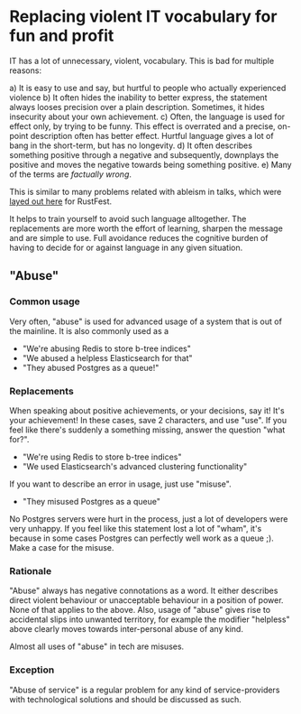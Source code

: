 # Replacing violent IT vocabulary for fun and profit

IT has a lot of unnecessary, violent, vocabulary. This is bad for multiple reasons:

a) It is easy to use and say, but hurtful to people who actually experienced violence
b) It often hides the inability to better express, the statement always looses precision over a plain description. Sometimes, it hides insecurity about your own achievement.
c) Often, the language is used for effect only, by trying to be funny. This effect is overrated and a precise, on-point description often has better effect. Hurtful language gives a lot of bang in the short-term, but has no longevity.
d) It often describes something positive through a negative and subsequently, downplays the positive and moves the negative towards being something positive.
e) Many of the terms are _factually wrong_.

This is similar to many problems related with ableism in talks, which were [layed out here](https://github.com/RustFestEU/speakers-guide/blob/master/3-ableism.md) for RustFest.

It helps to train yourself to avoid such language alltogether. The replacements are more worth the effort of learning, sharpen the message and are simple to use. Full avoidance reduces the cognitive burden of having to decide for or against language in any given situation.

## "Abuse"

### Common usage

Very often, "abuse" is used for advanced usage of a system that is out of the mainline. It is also commonly used as a 

* "We're abusing Redis to store b-tree indices"
* "We abused a helpless Elasticsearch for that"
* "They abused Postgres as a queue!"

### Replacements

When speaking about positive achievements, or your decisions, say it! It's your achievement! In these cases, save 2 characters, and use "use". If you feel like there's suddenly a something missing, answer the question "what for?".

* "We're using Redis to store b-tree indices"
* "We used Elasticsearch's advanced clustering functionality" 

If you want to describe an error in usage, just use "misuse".

* "They misused Postgres as a queue"

No Postgres servers were hurt in the process, just a lot of developers were very unhappy. If you feel like this statement lost a lot of "wham", it's because in some cases Postgres can perfectly well work as a queue ;). Make a case for the misuse.

### Rationale

"Abuse" always has negative connotations as a word. It either describes direct violent behaviour or unacceptable behaviour in a position of power. None of that applies to the above. Also, usage of "abuse" gives rise to accidental slips into unwanted territory, for example the modifier "helpless" above clearly moves towards inter-personal abuse of any kind.

Almost all uses of "abuse" in tech are misuses.

### Exception

"Abuse of service" is a regular problem for any kind of service-providers with technological solutions and should be discussed as such.

